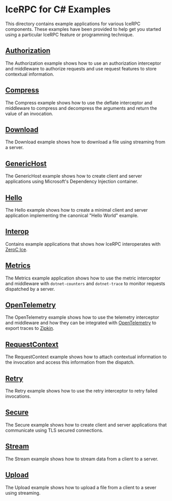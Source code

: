 # IceRPC for C# Examples

This directory contains example applications for various IceRPC components. These examples have been provided to help
get you started using a particular IceRPC feature or programming technique.

## [Authorization](./Authorization/)

The Authorization example shows how to use an authorization interceptor and middleware to authorize requests and
use request features to store contextual information.

## [Compress](./Compress/)

The Compress example shows how to use the deflate interceptor and middleware to compress and decompress the arguments
and return the value of an invocation.

## [Download](./Download/)

The Download example shows how to download a file using streaming from a server.

## [GenericHost](./GenericHost/)

The GenericHost example shows how to create client and server applications using Microsoft's Dependency Injection
container.

## [Hello](./Hello/)

The Hello example shows how to create a minimal client and server application implementing the canonical "Hello World"
example.

## [Interop](./Interop/)

Contains example applications that shows how IceRPC interoperates with [ZeroC Ice][1].

## [Metrics](./Metrics/)

The Metrics example application shows how to use the metric interceptor and middleware with `dotnet-counters` and
`dotnet-trace` to monitor requests dispatched by a server.

## [OpenTelemetry](./OpenTelemetry/)

The OpenTelemetry example shows how to use the telemetry interceptor and middleware and how they can be integrated with
[OpenTelemetry](https://opentelemetry.io/) to export traces to [Zipkin][2].

## [RequestContext](./RequestContext/)

The RequestContext example shows how to attach contextual information to the invocation and access this information from
the dispatch.

## [Retry](./Retry/)

The Retry example shows how to use the retry interceptor to retry failed invocations.

## [Secure](./Secure/)

The Secure example shows how to create client and server applications that communicate using TLS secured connections.

## [Stream](./Stream/)

The Stream example shows how to stream data from a client to a server.

## [Upload](./Upload/)

The Upload example shows how to upload a file from a client to a sever using streaming.

[1]: https://github.com/zeroc-ice/ice
[2]: https://zipkin.io/
